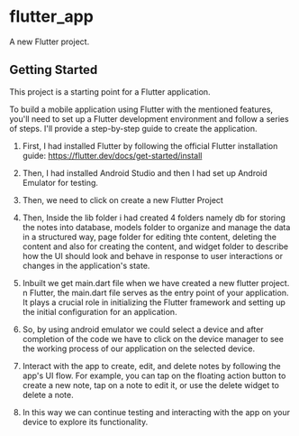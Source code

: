 # flutter_app

A new Flutter project.

## Getting Started

This project is a starting point for a Flutter application.

To build a mobile application using Flutter with the mentioned features, you'll need to set up a Flutter development environment and follow a series of steps. 
I'll provide a step-by-step guide to create the application.

1. First, I had installed Flutter by following the official Flutter installation guide:
https://flutter.dev/docs/get-started/install

2. Then, I had installed Android Studio and then I had set up Android Emulator for testing.

3. Then, we need to click on create a new Flutter Project

4. Then, Inside the lib folder i had created 4 folders namely db for storing the notes into database, 
models folder to organize and manage the data in a structured way, page folder for editing thte content,
deleting the content and also for creating the content, and widget folder to describe how the UI 
should look and behave in response to user interactions or changes in the application's state. 

5. Inbuilt we get main.dart file when we have created a new flutter project. n Flutter, the main.dart
file serves as the entry point of your application. It plays a crucial role in initializing the 
Flutter framework and setting up the initial configuration for an application.  

6. So, by using android emulator we could select a device and after completion of the code we have to 
click on the device manager to see the working process of our application on the selected device.

7. Interact with the app to create, edit, and delete notes by following the app's UI flow. 
For example, you can tap on the floating action button to create a new note, tap on a note to edit it, 
or use the delete widget to delete a note.

8. In this way we can continue testing and interacting with the app on your device to explore its functionality.




